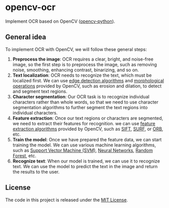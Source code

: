 # opencv-ocr

Implement OCR based on OpenCV ([opencv-python](https://pypi.org/project/opencv-python)).

## General idea

To implement OCR with OpenCV, we will follow these general steps:

1. **Preprocess the image**: OCR requires a clear, bright, and noise-free image, so the first step is to preprocess the image, such as removing noise, smoothing, enhancing contrast, binarizing, and so on.
2. **Text localization**: OCR needs to recognize the text, which must be localized first. We can use [edge detection algorithms](https://docs.opencv.org/3.4/da/d22/tutorial_py_canny.html) and [morphological operations](https://docs.opencv.org/4.x/d9/d61/tutorial_py_morphological_ops.html) provided by OpenCV, such as erosion and dilation, to detect and segment text regions.
3. **Character segmentation**: Our OCR task is to recognize individual characters rather than whole words, so that we need to use character segmentation algorithms to further segment the text regions into individual characters.
4. **Feature extraction**: Once our text regions or characters are segmented, we need to extract their features for recognition. we can use [feature extraction algorithms](https://docs.opencv.org/3.4/db/d27/tutorial_py_table_of_contents_feature2d.html) provided by OpenCV, such as [SIFT](https://docs.opencv.org/3.4/da/df5/tutorial_py_sift_intro.html), [SURF](https://docs.opencv.org/3.4/df/dd2/tutorial_py_surf_intro.html), or [ORB](https://docs.opencv.org/3.4/d1/d89/tutorial_py_orb.html), etc.
5. **Train the model**: Once we have prepared the feature data, we can start training the model. We can use various machine learning algorithms, such as [Support Vector Machine (SVM)](https://docs.opencv.org/3.4/d1/d73/tutorial_introduction_to_svm.html), [Neural Networks](https://docs.opencv.org/4.x/d2/d58/tutorial_table_of_content_dnn.html), [Random Forest](https://docs.opencv.org/3.4/d0/d65/classcv_1_1ml_1_1RTrees.html), etc.
6. **Recognize text**: When our model is trained, we can use it to recognize text. We can use the model to predict the text in the image and return the results to the user.

## License

The code in this project is released under the [MIT License](./LICENSE).
